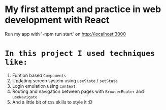 # My first attempt and practice in web development with React

Run my app with '-npm run start' on [http://localhost:3000](http://localhost:3000)

# `In this project I used techniques like:`
1. Funtion based `Components`
2. Updating screen system using `useState` / `setState`
3. Login emulation using `Context`
4. Routing and navigation between pages with `BrowserRouter` and `useNavigate`
5. And a little bit of `CSS` skills to style it :D